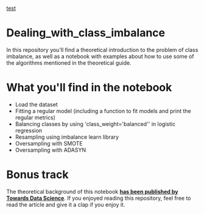 [test](../wine_data)

# Dealing_with_class_imbalance

In this repository you'll find a theoretical introduction to the problem of class imbalance, as well as a notebook with examples about how to use some of the algorithms mentioned in the theoretical guide.

# What you'll find in the notebook

* Load the dataset
* Fitting a regular model (including a function to fit models and print the regular metrics)
* Balancing classes by using 'class_weight='balanced'' in logistic regression
* Resampling using imbalance learn library
* Oversampling with SMOTE
* Oversampling with ADASYN

# Bonus track

The theoretical background of this notebook **[has been published by Towards Data Science](https://towardsdatascience.com/class-imbalance-a-classification-headache-1939297ff4a4)**. If you enjoyed reading this repository, feel free to read the article and give it a clap if you enjoy it.
